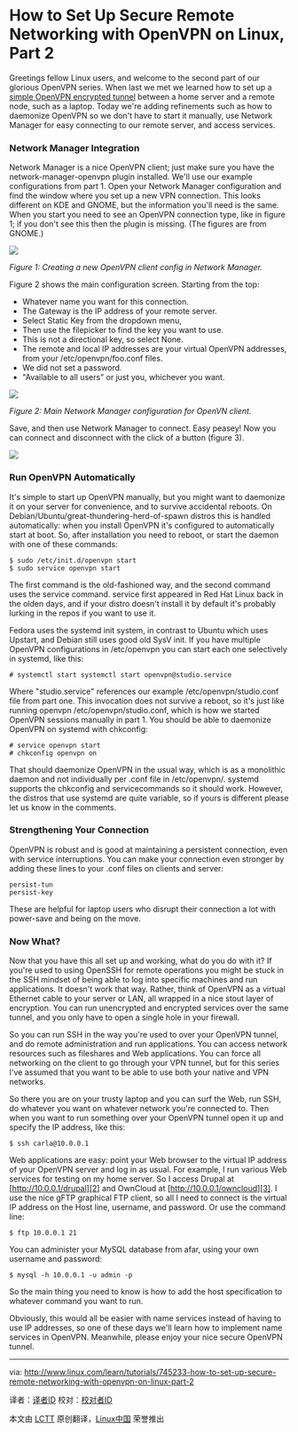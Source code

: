 How to Set Up Secure Remote Networking with OpenVPN on Linux, Part 2
================================================================================
Greetings fellow Linux users, and welcome to the second part of our glorious OpenVPN series. When last we met we learned how to set up a [simple OpenVPN encrypted tunnel][1] between a home server and a remote node, such as a laptop. Today we're adding refinements such as how to daemonize OpenVPN so we don't have to start it manually, use Network Manager for easy connecting to our remote server, and access services.

### Network Manager Integration ###

Network Manager is a nice OpenVPN client; just make sure you have the network-manager-openvpn plugin installed. We'll use our example configurations from part 1. Open your Network Manager configuration and find the window where you set up a new VPN connection. This looks different on KDE and GNOME, but the information you'll need is the same. When you start you need to see an OpenVPN connection type, like in figure 1; if you don't see this then the plugin is missing. (The figures are from GNOME.)

![](http://www.linux.com/images/stories/41373/figu-1-openvpn-nm.jpg)

*Figure 1: Creating a new OpenVPN client config in Network Manager.*

Figure 2 shows the main configuration screen. Starting from the top:

- Whatever name you want for this connection.
- The Gateway is the IP address of your remote server.
- Select Static Key from the dropdown menu,
- Then use the filepicker to find the key you want to use.
- This is not a directional key, so select None.
- The remote and local IP addresses are your virtual OpenVPN addresses, from your /etc/openvpn/foo.conf files.
- We did not set a password.
- "Available to all users" or just you, whichever you want.

![](http://www.linux.com/images/stories/41373/fig-2-openvpn-nm-1.jpg)

*Figure 2: Main Network Manager configuration for OpenVN client.*

Save, and then use Network Manager to connect. Easy peasey! Now you can connect and disconnect with the click of a button (figure 3).

![](http://www.linux.com/images/stories/41373/fig-3-openvpn-nm-3.jpg)

### Run OpenVPN Automatically ###

It's simple to start up OpenVPN manually, but you might want to daemonize it on your server for convenience, and to survive accidental reboots. On Debian/Ubuntu/great-thundering-herd-of-spawn distros this is handled automatically: when you install OpenVPN it's configured to automatically start at boot. So, after installation you need to reboot, or start the daemon with one of these commands:

    $ sudo /etc/init.d/openvpn start
    $ sudo service openvpn start

The first command is the old-fashioned way, and the second command uses the service command. service first appeared in Red Hat Linux back in the olden days, and if your distro doesn't install it by default it's probably lurking in the repos if you want to use it.

Fedora uses the systemd init system, in contrast to Ubuntu which uses Upstart, and Debian still uses good old SysV init. If you have multiple OpenVPN configurations in /etc/openvpn you can start each one selectively in systemd, like this:

    # systemctl start systemctl start openvpn@studio.service

Where "studio.service" references our example /etc/openvpn/studio.conf file from part one. This invocation does not survive a reboot, so it's just like running openvpn /etc/openvpn/studio.conf, which is how we started OpenVPN sessions manually in part 1. You should be able to daemonize OpenVPN on systemd with chkconfig:

    # service openvpn start
    # chkconfig openvpn on

That should daemonize OpenVPN in the usual way, which is as a monolithic daemon and not individually per .conf file in /etc/openvpn/. systemd supports the chkconfig and servicecommands so it should work. However, the distros that use systemd are quite variable, so if yours is different please let us know in the comments.

### Strengthening Your Connection ###

OpenVPN is robust and is good at maintaining a persistent connection, even with service interruptions. You can make your connection even stronger by adding these lines to your .conf files on clients and server:

    persist-tun
    persist-key

These are helpful for laptop users who disrupt their connection a lot with power-save and being on the move.

### Now What? ###

Now that you have this all set up and working, what do you do with it? If you're used to using OpenSSH for remote operations you might be stuck in the SSH mindset of being able to log into specific machines and run applications. It doesn't work that way. Rather, think of OpenVPN as a virtual Ethernet cable to your server or LAN, all wrapped in a nice stout layer of encryption. You can run unencrypted and encrypted services over the same tunnel, and you only have to open a single hole in your firewall.

So you can run SSH in the way you're used to over your OpenVPN tunnel, and do remote administration and run applications. You can access network resources such as fileshares and Web applications. You can force all networking on the client to go through your VPN tunnel, but for this series I've assumed that you want to be able to use both your native and VPN networks.

So there you are on your trusty laptop and you can surf the Web, run SSH, do whatever you want on whatever network you're connected to. Then when you want to run something over your OpenVPN tunnel open it up and specify the IP address, like this:

    $ ssh carla@10.0.0.1

Web applications are easy: point your Web browser to the virtual IP address of your OpenVPN server and log in as usual. For example, I run various Web services for testing on my home server. So I access Drupal at [http://10.0.0.1/drupal][2] and OwnCloud at [http://10.0.0.1/owncloud][3]. I use the nice gFTP graphical FTP client, so all I need to connect is the virtual IP address on the Host line, username, and password. Or use the command line:

    $ ftp 10.0.0.1 21

You can administer your MySQL database from afar, using your own username and password:

    $ mysql -h 10.0.0.1 -u admin -p

So the main thing you need to know is how to add the host specification to whatever command you want to run.

Obviously, this would all be easier with name services instead of having to use IP addresses, so one of these days we'll learn how to implement name services in OpenVPN. Meanwhile, please enjoy your nice secure OpenVPN tunnel.

--------------------------------------------------------------------------------

via: http://www.linux.com/learn/tutorials/745233-how-to-set-up-secure-remote-networking-with-openvpn-on-linux-part-2

译者：[译者ID](https://github.com/译者ID) 校对：[校对者ID](https://github.com/校对者ID)

本文由 [LCTT](https://github.com/LCTT/TranslateProject) 原创翻译，[Linux中国](http://linux.cn/) 荣誉推出

[1]:http://www.linux.com/learn/tutorials/743590-secure-remote-networking-with-openvpn-on-linux
[2]:http://10.0.0.1/drupal
[3]:http://10.0.0.1/owncloud